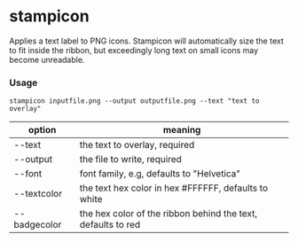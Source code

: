 # stampicon
Applies a text label to PNG icons. Stampicon will automatically size the text to fit inside the ribbon, but exceedingly long text on small icons may become unreadable.

### Usage

`stampicon inputfile.png --output outputfile.png --text "text to overlay"`

option        | meaning
--------------|--------------------
--text        | the text to overlay, required
--output      | the file to write, required
--font        | font family, e.g, defaults to "Helvetica"
--textcolor   | the text hex color in hex #FFFFFF, defaults to white
--badgecolor  | the hex color of the ribbon behind the text, defaults to red


